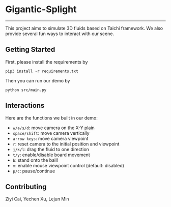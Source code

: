# Gigantic-Splight

---
This project aims to simulate 3D fluids based on Taichi framework. We also provide several fun ways to interact with our scene.

## Getting Started

First, please install the requirements by

```shell
pip3 install -r requirements.txt

```

Then you can run our demo by
```shell
python src/main.py
```

## Interactions

Here are the functions we built in our demo:

- `w/a/s/d`: move camera on the X-Y plain
- `space/shift`: move camera vertically
- `arrow keys`: move camera viewpoint
- `r`: reset camera to the initial position and viewpoint
- `j/k/l`: drag the fluid to one direction
- `t/y`: enable/disable board movement
- `b`: stand onto the ball!
- `m`: enable mouse viewpoint control (default: disabled)
- `p/c`: pause/continue

## Contributing

Ziyi Cai, Yechen Xu, Lejun Min
